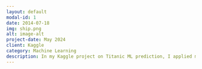 ```yaml
---
layout: default
modal-id: 1
date: 2014-07-18
img: ship.png
alt: image-alt
project-date: May 2024
client: Kaggle
category: Machine Learning
description: In my Kaggle project on Titanic ML prediction, I applied machine learning techniques to predict the survival of passengers aboard the Titanic. The project involved data cleaning, feature engineering, and model selection. I explored various algorithms, including logistic regression, decision trees, and ensemble methods, to identify the most accurate predictors. Through careful analysis and tuning, I achieved a high accuracy rate, demonstrating my ability to handle real-world data challenges and build effective predictive models. This project showcases my skills in data preprocessing, model development, and performance evaluation..
---
```

